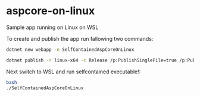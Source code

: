 # aspcore-on-linux
Sample app running on Linux on WSL

To create and publish the app run fallowing two commands:
```bash
dotnet new webapp -n SelfContainedAspCoreOnLinux
```

```bash
dotnet publish -r linux-x64 -c Release /p:PublishSingleFile=true /p:PublishTrimmed=true
```
Next switch to WSL and run selfcontained executable!:
```Bash
bash
./SelfContainedAspCoreOnLinux
```